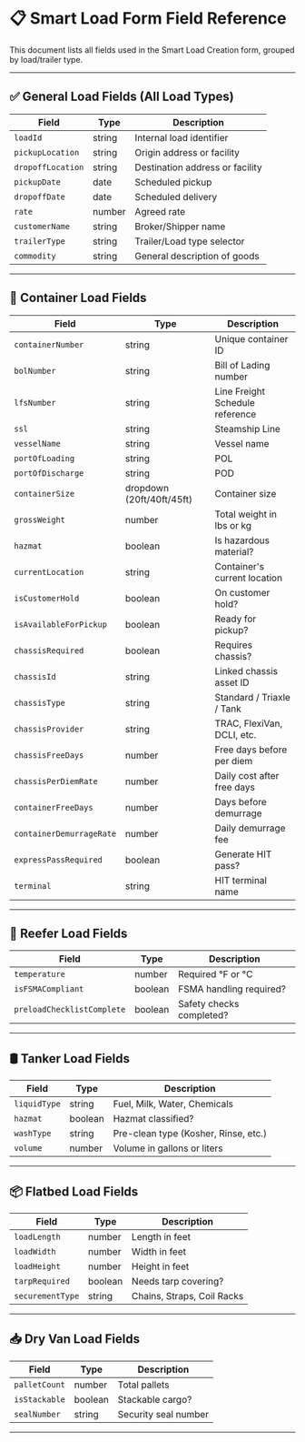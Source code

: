 
# 📋 Smart Load Form Field Reference

This document lists all fields used in the Smart Load Creation form, grouped by load/trailer type.

---

## ✅ General Load Fields (All Load Types)

| Field | Type | Description |
|-------|------|-------------|
| `loadId` | string | Internal load identifier |
| `pickupLocation` | string | Origin address or facility |
| `dropoffLocation` | string | Destination address or facility |
| `pickupDate` | date | Scheduled pickup |
| `dropoffDate` | date | Scheduled delivery |
| `rate` | number | Agreed rate |
| `customerName` | string | Broker/Shipper name |
| `trailerType` | string | Trailer/Load type selector |
| `commodity` | string | General description of goods |

---

## 🚢 Container Load Fields

| Field | Type | Description |
|-------|------|-------------|
| `containerNumber` | string | Unique container ID |
| `bolNumber` | string | Bill of Lading number |
| `lfsNumber` | string | Line Freight Schedule reference |
| `ssl` | string | Steamship Line |
| `vesselName` | string | Vessel name |
| `portOfLoading` | string | POL |
| `portOfDischarge` | string | POD |
| `containerSize` | dropdown (20ft/40ft/45ft) | Container size |
| `grossWeight` | number | Total weight in lbs or kg |
| `hazmat` | boolean | Is hazardous material? |
| `currentLocation` | string | Container's current location |
| `isCustomerHold` | boolean | On customer hold? |
| `isAvailableForPickup` | boolean | Ready for pickup? |
| `chassisRequired` | boolean | Requires chassis? |
| `chassisId` | string | Linked chassis asset ID |
| `chassisType` | string | Standard / Triaxle / Tank |
| `chassisProvider` | string | TRAC, FlexiVan, DCLI, etc. |
| `chassisFreeDays` | number | Free days before per diem |
| `chassisPerDiemRate` | number | Daily cost after free days |
| `containerFreeDays` | number | Days before demurrage |
| `containerDemurrageRate` | number | Daily demurrage fee |
| `expressPassRequired` | boolean | Generate HIT pass? |
| `terminal` | string | HIT terminal name |

---

## 🧊 Reefer Load Fields

| Field | Type | Description |
|-------|------|-------------|
| `temperature` | number | Required °F or °C |
| `isFSMACompliant` | boolean | FSMA handling required? |
| `preloadChecklistComplete` | boolean | Safety checks completed? |

---

## 🛢️ Tanker Load Fields

| Field | Type | Description |
|-------|------|-------------|
| `liquidType` | string | Fuel, Milk, Water, Chemicals |
| `hazmat` | boolean | Hazmat classified? |
| `washType` | string | Pre-clean type (Kosher, Rinse, etc.) |
| `volume` | number | Volume in gallons or liters |

---

## 📦 Flatbed Load Fields

| Field | Type | Description |
|-------|------|-------------|
| `loadLength` | number | Length in feet |
| `loadWidth` | number | Width in feet |
| `loadHeight` | number | Height in feet |
| `tarpRequired` | boolean | Needs tarp covering? |
| `securementType` | string | Chains, Straps, Coil Racks |

---

## 📥 Dry Van Load Fields

| Field | Type | Description |
|-------|------|-------------|
| `palletCount` | number | Total pallets |
| `isStackable` | boolean | Stackable cargo? |
| `sealNumber` | string | Security seal number |

---


